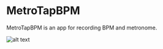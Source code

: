 # MetroTapBPM
MetroTapBPM is an app for recording BPM and metronome.

![alt text](https://github.com/yorex0403/MetroTapBPM/blob/master/Screenshot.png)


